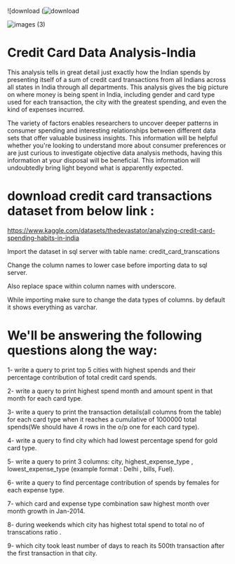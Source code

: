 
![download (![download](https://github.com/user-attachments/assets/af277fbf-7c81-4f1f-a49e-f5239aa48090)

![images (3)](https://github.com/user-attachments/assets/202b80bf-8aee-4609-9447-9037b8d367e3)

# Credit Card Data Analysis-India
This analysis tells in great detail just exactly how the Indian spends by presenting itself of a sum of credit card transactions from all Indians across all states in India through all departments. This analysis gives the big picture on where money is being spent in India, including gender and card type used for each transaction, the city with the greatest spending, and even the kind of expenses incurred.

The variety of factors enables researchers to uncover deeper patterns in consumer spending and interesting relationships between different data sets that offer valuable business insights. This information will be helpful whether you're looking to understand more about consumer preferences or are just curious to investigate objective data analysis methods, having this information at your disposal will be beneficial.  This information will undoubtedly bring light beyond what is apparently expected. 

# download credit card transactions dataset from below link :
https://www.kaggle.com/datasets/thedevastator/analyzing-credit-card-spending-habits-in-india

Import the dataset in sql server with table name: credit_card_transcations

Change the column names to lower case before importing data to sql server.

Also replace space within column names with underscore.

While importing make sure to change the data types of columns. by default it shows everything as varchar.


# We'll be answering the following questions along the way:

1- write a query to print top 5 cities with highest spends and their percentage contribution of total credit card spends. 

2- write a query to print highest spend month and amount spent in that month for each card type.

3- write a query to print the transaction details(all columns from the table) for each card type when
it reaches a cumulative of 1000000 total spends(We should have 4 rows in the o/p one for each card type).

4- write a query to find city which had lowest percentage spend for gold card type.

5- write a query to print 3 columns:  city, highest_expense_type , lowest_expense_type (example format : Delhi , bills, Fuel).

6- write a query to find percentage contribution of spends by females for each expense type.

7- which card and expense type combination saw highest month over month growth in Jan-2014.

8- during weekends which city has highest total spend to total no of transcations ratio .

9- which city took least number of days to reach its 500th transaction after the first transaction in that city.



